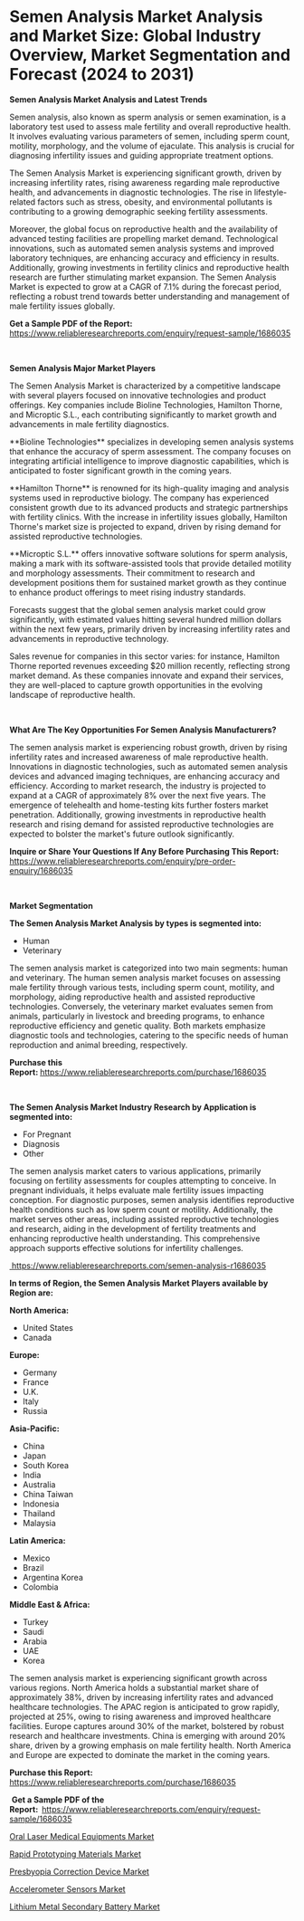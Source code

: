 <p><h1>Semen Analysis Market Analysis and Market Size: Global Industry Overview, Market Segmentation and Forecast (2024 to 2031)</h1></p><p><strong>Semen Analysis Market Analysis and Latest Trends</strong></p>
<p><p>Semen analysis, also known as sperm analysis or semen examination, is a laboratory test used to assess male fertility and overall reproductive health. It involves evaluating various parameters of semen, including sperm count, motility, morphology, and the volume of ejaculate. This analysis is crucial for diagnosing infertility issues and guiding appropriate treatment options.</p><p>The Semen Analysis Market is experiencing significant growth, driven by increasing infertility rates, rising awareness regarding male reproductive health, and advancements in diagnostic technologies. The rise in lifestyle-related factors such as stress, obesity, and environmental pollutants is contributing to a growing demographic seeking fertility assessments. </p><p>Moreover, the global focus on reproductive health and the availability of advanced testing facilities are propelling market demand. Technological innovations, such as automated semen analysis systems and improved laboratory techniques, are enhancing accuracy and efficiency in results. Additionally, growing investments in fertility clinics and reproductive health research are further stimulating market expansion. The Semen Analysis Market is expected to grow at a CAGR of 7.1% during the forecast period, reflecting a robust trend towards better understanding and management of male fertility issues globally.</p></p>
<p><strong>Get a Sample PDF of the Report:&nbsp;</strong> <a href="https://www.reliableresearchreports.com/enquiry/request-sample/1686035?utm_campaign=28&utm_medium=2&utm_source=Github&utm_content=ia&utm_term=06102024&utm_id=semen-analysis">https://www.reliableresearchreports.com/enquiry/request-sample/1686035</a></p>
<p>&nbsp;</p>
<p><strong>Semen Analysis Major Market Players</strong></p>
<p><p>The Semen Analysis Market is characterized by a competitive landscape with several players focused on innovative technologies and product offerings. Key companies include Bioline Technologies, Hamilton Thorne, and Microptic S.L., each contributing significantly to market growth and advancements in male fertility diagnostics.</p><p>**Bioline Technologies** specializes in developing semen analysis systems that enhance the accuracy of sperm assessment. The company focuses on integrating artificial intelligence to improve diagnostic capabilities, which is anticipated to foster significant growth in the coming years.</p><p>**Hamilton Thorne** is renowned for its high-quality imaging and analysis systems used in reproductive biology. The company has experienced consistent growth due to its advanced products and strategic partnerships with fertility clinics. With the increase in infertility issues globally, Hamilton Thorne's market size is projected to expand, driven by rising demand for assisted reproductive technologies.</p><p>**Microptic S.L.** offers innovative software solutions for sperm analysis, making a mark with its software-assisted tools that provide detailed motility and morphology assessments. Their commitment to research and development positions them for sustained market growth as they continue to enhance product offerings to meet rising industry standards.</p><p>Forecasts suggest that the global semen analysis market could grow significantly, with estimated values hitting several hundred million dollars within the next few years, primarily driven by increasing infertility rates and advancements in reproductive technology. </p><p>Sales revenue for companies in this sector varies: for instance, Hamilton Thorne reported revenues exceeding $20 million recently, reflecting strong market demand. As these companies innovate and expand their services, they are well-placed to capture growth opportunities in the evolving landscape of reproductive health.</p></p>
<p>&nbsp;</p>
<p><strong>What Are The Key Opportunities For Semen Analysis Manufacturers?</strong></p>
<p><p>The semen analysis market is experiencing robust growth, driven by rising infertility rates and increased awareness of male reproductive health. Innovations in diagnostic technologies, such as automated semen analysis devices and advanced imaging techniques, are enhancing accuracy and efficiency. According to market research, the industry is projected to expand at a CAGR of approximately 8% over the next five years. The emergence of telehealth and home-testing kits further fosters market penetration. Additionally, growing investments in reproductive health research and rising demand for assisted reproductive technologies are expected to bolster the market's future outlook significantly.</p></p>
<p><strong>Inquire or Share Your Questions If Any Before Purchasing This Report:</strong> <a href="https://www.reliableresearchreports.com/enquiry/pre-order-enquiry/1686035?utm_campaign=28&utm_medium=2&utm_source=Github&utm_content=ia&utm_term=06102024&utm_id=semen-analysis">https://www.reliableresearchreports.com/enquiry/pre-order-enquiry/1686035</a></p>
<p>&nbsp;</p>
<p><strong>Market Segmentation</strong></p>
<p><strong>The Semen Analysis Market Analysis by types is segmented into:</strong></p>
<p><ul><li>Human</li><li>Veterinary</li></ul></p>
<p><p>The semen analysis market is categorized into two main segments: human and veterinary. The human semen analysis market focuses on assessing male fertility through various tests, including sperm count, motility, and morphology, aiding reproductive health and assisted reproductive technologies. Conversely, the veterinary market evaluates semen from animals, particularly in livestock and breeding programs, to enhance reproductive efficiency and genetic quality. Both markets emphasize diagnostic tools and technologies, catering to the specific needs of human reproduction and animal breeding, respectively.</p></p>
<p><strong>Purchase this Report:&nbsp;</strong><a href="https://www.reliableresearchreports.com/purchase/1686035?utm_campaign=28&utm_medium=2&utm_source=Github&utm_content=ia&utm_term=06102024&utm_id=semen-analysis">https://www.reliableresearchreports.com/purchase/1686035</a></p>
<p>&nbsp;</p>
<p><strong>The Semen Analysis Market Industry Research by Application is segmented into:</strong></p>
<p><ul><li>For Pregnant</li><li>Diagnosis</li><li>Other</li></ul></p>
<p><p>The semen analysis market caters to various applications, primarily focusing on fertility assessments for couples attempting to conceive. In pregnant individuals, it helps evaluate male fertility issues impacting conception. For diagnostic purposes, semen analysis identifies reproductive health conditions such as low sperm count or motility. Additionally, the market serves other areas, including assisted reproductive technologies and research, aiding in the development of fertility treatments and enhancing reproductive health understanding. This comprehensive approach supports effective solutions for infertility challenges.</p></p>
<p><a href="https://www.reliableresearchreports.com/semen-analysis-r1686035?utm_campaign=28&utm_medium=2&utm_source=Github&utm_content=ia&utm_term=06102024&utm_id=semen-analysis">&nbsp;https://www.reliableresearchreports.com/semen-analysis-r1686035</a></p>
<p><strong>In terms of Region, the Semen Analysis Market Players available by Region are:</strong></p>
<p>
    <p> <strong> North America: </strong>
        <ul>
            <li>United States</li>
            <li>Canada</li>
        </ul>
        </p> 
    <p> <strong> Europe: </strong>
        <ul>
            <li>Germany</li>
            <li>France</li>
            <li>U.K.</li>
            <li>Italy</li>
            <li>Russia</li>
        </ul>
        </p> 
    <p> <strong> Asia-Pacific: </strong>
        <ul>
            <li>China</li>
            <li>Japan</li>
            <li>South Korea</li>
            <li>India</li>
            <li>Australia</li>
            <li>China Taiwan</li>
            <li>Indonesia</li>
            <li>Thailand</li>
            <li>Malaysia</li>
        </ul>
        </p> 
    <p> <strong> Latin America: </strong>
        <ul>
            <li>Mexico</li>
            <li>Brazil</li>
            <li>Argentina Korea</li>
            <li>Colombia</li>
        </ul>
        </p> 
    <p> <strong> Middle East & Africa: </strong>
        <ul>
            <li>Turkey</li>
            <li>Saudi</li>
            <li>Arabia</li>
            <li>UAE</li>
            <li>Korea</li>
        </ul>
    </p>
    </p>
<p><p>The semen analysis market is experiencing significant growth across various regions. North America holds a substantial market share of approximately 38%, driven by increasing infertility rates and advanced healthcare technologies. The APAC region is anticipated to grow rapidly, projected at 25%, owing to rising awareness and improved healthcare facilities. Europe captures around 30% of the market, bolstered by robust research and healthcare investments. China is emerging with around 20% share, driven by a growing emphasis on male fertility health. North America and Europe are expected to dominate the market in the coming years.</p></p>
<p><strong>Purchase this Report: </strong><a href="https://www.reliableresearchreports.com/purchase/1686035?utm_campaign=28&utm_medium=2&utm_source=Github&utm_content=ia&utm_term=06102024&utm_id=semen-analysis">https://www.reliableresearchreports.com/purchase/1686035</a></p>
<p>&nbsp;<strong>Get a Sample PDF of the Report:&nbsp;&nbsp;</strong><a href="https://www.reliableresearchreports.com/enquiry/request-sample/1686035?utm_campaign=28&utm_medium=2&utm_source=Github&utm_content=ia&utm_term=06102024&utm_id=semen-analysis">https://www.reliableresearchreports.com/enquiry/request-sample/1686035</a></p>
<p><strong></strong></p>
<p><p><a href="https://github.com/NathanColeman327/Market-Research-Report-List-1/blob/main/oral-laser-medical-equipments-market.md?utm_campaign=28&utm_medium=2&utm_source=Github&utm_content=ia&utm_term=06102024&utm_id=semen-analysis">Oral Laser Medical Equipments Market</a></p><p><a href="https://www.linkedin.com/pulse/rapid-prototyping-materials-market-emerging-trends-future-prospects-dkv4e?utm_campaign=28&utm_medium=2&utm_source=Github&utm_content=ia&utm_term=06102024&utm_id=semen-analysis">Rapid Prototyping Materials Market</a></p><p><a href="https://github.com/SotoRodolfo12/Market-Research-Report-List-1/blob/main/presbyopia-correction-device-market.md?utm_campaign=28&utm_medium=2&utm_source=Github&utm_content=ia&utm_term=06102024&utm_id=semen-analysis">Presbyopia Correction Device Market</a></p><p><a href="https://issuu.com/reportprime-2/docs/accelerometer-sensors-market-size-2_22a8c12e32ebfb?utm_campaign=28&utm_medium=2&utm_source=Github&utm_content=ia&utm_term=06102024&utm_id=semen-analysis">Accelerometer Sensors Market</a></p><p><a href="https://issuu.com/reportprime-2/docs/lithium-metal-secondary-battery-mar_946ba097927fd4?utm_campaign=28&utm_medium=2&utm_source=Github&utm_content=ia&utm_term=06102024&utm_id=semen-analysis">Lithium Metal Secondary Battery Market</a></p></p>